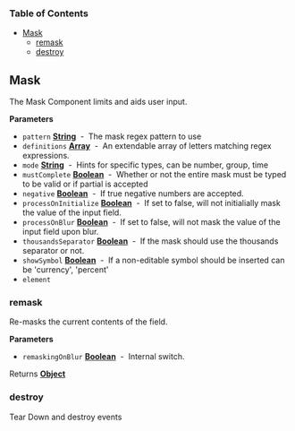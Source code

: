 <!-- Generated by documentation.js. Update this documentation by updating the source code. -->

### Table of Contents

-   [Mask](#mask)
    -   [remask](#remask)
    -   [destroy](#destroy)

## Mask

The Mask Component limits and aids user input.

**Parameters**

-   `pattern` **[String](https://developer.mozilla.org/en-US/docs/Web/JavaScript/Reference/Global_Objects/String)**  -  The mask regex pattern to use
-   `definitions` **[Array](https://developer.mozilla.org/en-US/docs/Web/JavaScript/Reference/Global_Objects/Array)**  -  An extendable array of letters matching regex expressions.
-   `mode` **[String](https://developer.mozilla.org/en-US/docs/Web/JavaScript/Reference/Global_Objects/String)**  -  Hints for specific types, can be number, group, time
-   `mustComplete` **[Boolean](https://developer.mozilla.org/en-US/docs/Web/JavaScript/Reference/Global_Objects/Boolean)**  -  Whether or not the entire mask must be typed to be valid or if partial is accepted
-   `negative` **[Boolean](https://developer.mozilla.org/en-US/docs/Web/JavaScript/Reference/Global_Objects/Boolean)**  -  If true negative numbers are accepted.
-   `processOnInitialize` **[Boolean](https://developer.mozilla.org/en-US/docs/Web/JavaScript/Reference/Global_Objects/Boolean)**  -  If set to false, will not initialially mask the value of the input field.
-   `processOnBlur` **[Boolean](https://developer.mozilla.org/en-US/docs/Web/JavaScript/Reference/Global_Objects/Boolean)**  -  If set to false, will not mask the value of the input field upon blur.
-   `thousandsSeparator` **[Boolean](https://developer.mozilla.org/en-US/docs/Web/JavaScript/Reference/Global_Objects/Boolean)**  -  If the mask should use the thousands separator or not.
-   `showSymbol` **[Boolean](https://developer.mozilla.org/en-US/docs/Web/JavaScript/Reference/Global_Objects/Boolean)**  -  If a non-editable symbol should be inserted can be 'currency', 'percent'
-   `element`  

### remask

Re-masks the current contents of the field.

**Parameters**

-   `remaskingOnBlur` **[Boolean](https://developer.mozilla.org/en-US/docs/Web/JavaScript/Reference/Global_Objects/Boolean)**  -  Internal switch.

Returns **[Object](https://developer.mozilla.org/en-US/docs/Web/JavaScript/Reference/Global_Objects/Object)** 

### destroy

Tear Down and destroy events

